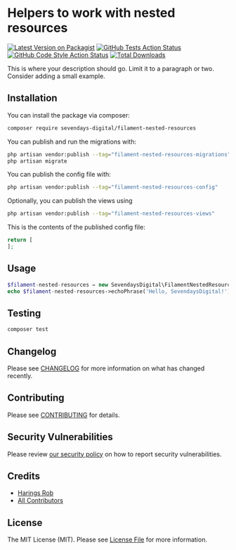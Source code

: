 # Helpers to work with nested resources

[![Latest Version on Packagist](https://img.shields.io/packagist/v/sevendays-digital/filament-nested-resources.svg?style=flat-square)](https://packagist.org/packages/sevendays-digital/filament-nested-resources)
[![GitHub Tests Action Status](https://img.shields.io/github/workflow/status/sevendays-digital/filament-nested-resources/run-tests?label=tests)](https://github.com/sevendays-digital/filament-nested-resources/actions?query=workflow%3Arun-tests+branch%3Amain)
[![GitHub Code Style Action Status](https://img.shields.io/github/workflow/status/sevendays-digital/filament-nested-resources/Check%20&%20fix%20styling?label=code%20style)](https://github.com/sevendays-digital/filament-nested-resources/actions?query=workflow%3A"Check+%26+fix+styling"+branch%3Amain)
[![Total Downloads](https://img.shields.io/packagist/dt/sevendays-digital/filament-nested-resources.svg?style=flat-square)](https://packagist.org/packages/sevendays-digital/filament-nested-resources)



This is where your description should go. Limit it to a paragraph or two. Consider adding a small example.

## Installation

You can install the package via composer:

```bash
composer require sevendays-digital/filament-nested-resources
```

You can publish and run the migrations with:

```bash
php artisan vendor:publish --tag="filament-nested-resources-migrations"
php artisan migrate
```

You can publish the config file with:

```bash
php artisan vendor:publish --tag="filament-nested-resources-config"
```

Optionally, you can publish the views using

```bash
php artisan vendor:publish --tag="filament-nested-resources-views"
```

This is the contents of the published config file:

```php
return [
];
```

## Usage

```php
$filament-nested-resources = new SevendaysDigital\FilamentNestedResources();
echo $filament-nested-resources->echoPhrase('Hello, SevendaysDigital!');
```

## Testing

```bash
composer test
```

## Changelog

Please see [CHANGELOG](CHANGELOG.md) for more information on what has changed recently.

## Contributing

Please see [CONTRIBUTING](.github/CONTRIBUTING.md) for details.

## Security Vulnerabilities

Please review [our security policy](../../security/policy) on how to report security vulnerabilities.

## Credits

- [Harings Rob](https://github.com/Sevendays-Digital)
- [All Contributors](../../contributors)

## License

The MIT License (MIT). Please see [License File](LICENSE.md) for more information.
